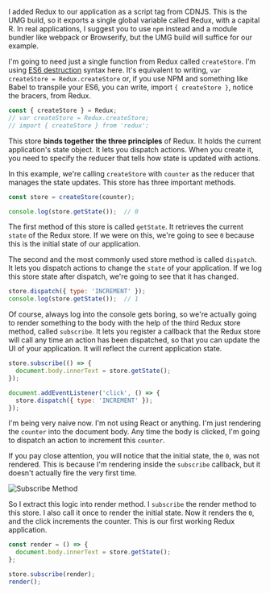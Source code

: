 I added Redux to our application as a script tag from CDNJS. This is the UMG build, so it exports a single global variable called Redux, with a capital R. In real applications, I suggest you to use `npm` instead and a module bundler like webpack or Browserify, but the UMG build will suffice for our example.

I'm going to need just a single function from Redux called `createStore`. I'm using [ES6 destruction](https://egghead.io/lessons/ecmascript-6-destructuring-assignment) syntax here. It's equivalent to writing, `var createStore = Redux.createStore` or, if you use NPM and something like Babel to transpile your ES6, you can write, import `{ createStore }`, notice the bracers, from Redux.

``` javascript
const { createStore } = Redux;
// var createStore = Redux.createStore;
// import { createStore } from 'redux';
```
This store **binds together the three principles** of Redux. It holds the current application's state object. It lets you dispatch actions. When you create it, you need to specify the reducer that tells how state is updated with actions.

In this example, we're calling `createStore` with `counter` as the reducer that manages the state updates. This store has three important methods.

``` javascript
const store = createStore(counter);

console.log(store.getState());  // 0
```
The first method of this store is called `getState`. It retrieves the current `state` of the Redux store. If we were on this, we're going to see `0` because this is the initial state of our application.

The second and the most commonly used store method is called `dispatch`. It lets you dispatch actions to change the `state` of your application. If we log this store state after dispatch, we're going to see that it has changed.

``` javascript
store.dispatch({ type: 'INCREMENT' });
console.log(store.getState());  // 1
```
Of course, always log into the console gets boring, so we're actually going to render something to the body with the help of the third Redux store method, called `subscribe`. It lets you register a callback that the Redux store will call any time an action has been dispatched, so that you can update the UI of your application. It will reflect the current application state.

``` javascript
store.subscribe(() => {
  document.body.innerText = store.getState();
});

document.addEventListener('click', () => {
  store.dispatch({ type: 'INCREMENT' });
});
```
I'm being very naive now. I'm not using React or anything. I'm just rendering the `counter` into the document body. Any time the body is clicked, I'm going to dispatch an action to increment this `counter`.

If you pay close attention, you will notice that the initial state, the `0`, was not rendered. This is because I'm rendering inside the `subscribe` callback, but it doesn't actually fire the very first time.

![Subscribe Method](https://d2eip9sf3oo6c2.cloudfront.net/asciicasts/getting-started-with-redux/Subscribe.png)

So I extract this logic into render method. I `subscribe` the render method to this store. I also call it once to render the initial state. Now it renders the `0`, and the click increments the counter. This is our first working Redux application.

``` javascript
const render = () => {
  document.body.innerText = store.getState();
};

store.subscribe(render);
render();
```